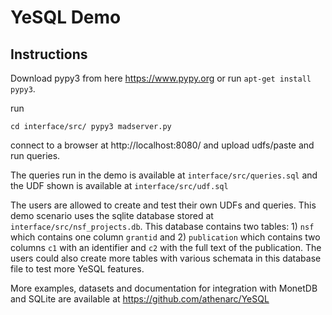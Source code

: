 # YeSQL Demo

## Instructions

Download pypy3 from here https://www.pypy.org or run `apt-get install pypy3`. 

run 

`
cd interface/src/
pypy3 madserver.py
`

connect to a browser at http://localhost:8080/ and upload udfs/paste and run queries.

The queries run in the demo is available at `interface/src/queries.sql` 
and the UDF shown is available at `interface/src/udf.sql`

The users are allowed to create and test their own UDFs and queries. This demo scenario uses the sqlite database stored at 
`interface/src/nsf_projects.db`. 
This database contains two tables: 1) `nsf` which contains one column `grantid` and 2) `publication` which contains two columns `c1` with an identifier and `c2` with the full text of the publication.
The users could also create more tables with various schemata in this database file to test more YeSQL features.


More examples, datasets and documentation for integration with MonetDB and SQLite are available at https://github.com/athenarc/YeSQL

